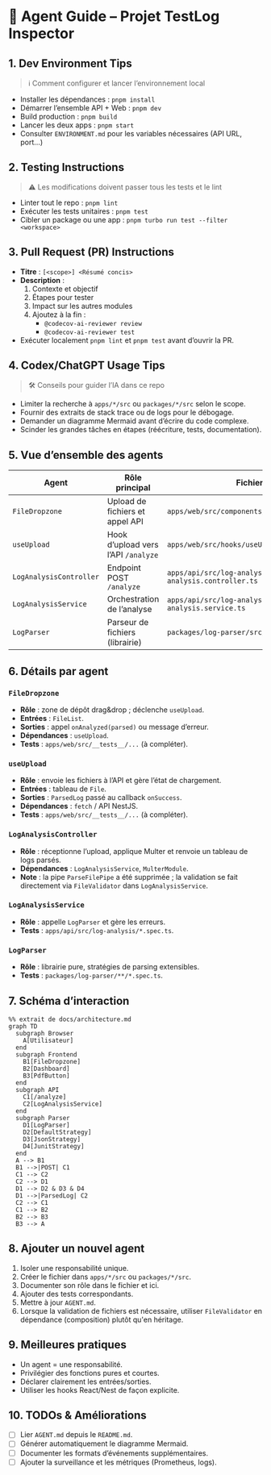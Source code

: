 # 🤖 Agent Guide – Projet TestLog Inspector

## 1. Dev Environment Tips
> ℹ️ Comment configurer et lancer l’environnement local
- Installer les dépendances : `pnpm install`
- Démarrer l’ensemble API + Web : `pnpm dev`
- Build production : `pnpm build`
- Lancer les deux apps : `pnpm start`
- Consulter `ENVIRONMENT.md` pour les variables nécessaires (API URL, port…)

## 2. Testing Instructions
> ⚠️ Les modifications doivent passer tous les tests et le lint
- Linter tout le repo : `pnpm lint`
- Exécuter les tests unitaires : `pnpm test`
- Cibler un package ou une app : `pnpm turbo run test --filter <workspace>`

## 3. Pull Request (PR) Instructions
- **Titre** : `[<scope>] <Résumé concis>`
- **Description** :
  1. Contexte et objectif
  2. Étapes pour tester
  3. Impact sur les autres modules
  4. Ajoutez à la fin :
     - `@codecov-ai-reviewer review`
     - `@codecov-ai-reviewer test`
- Exécuter localement `pnpm lint` et `pnpm test` avant d’ouvrir la PR.

## 4. Codex/ChatGPT Usage Tips
> 🛠️ Conseils pour guider l’IA dans ce repo
- Limiter la recherche à `apps/*/src` ou `packages/*/src` selon le scope.
- Fournir des extraits de stack trace ou de logs pour le débogage.
- Demander un diagramme Mermaid avant d’écrire du code complexe.
- Scinder les grandes tâches en étapes (réécriture, tests, documentation).

## 5. Vue d’ensemble des agents

| Agent                        | Rôle principal                             | Fichier                                           | Entrées                           | Sorties                     |
|------------------------------|--------------------------------------------|--------------------------------------------------|-----------------------------------|------------------------------|
| `FileDropzone`               | Upload de fichiers et appel API           | `apps/web/src/components/FileDropzone.tsx`       | `File[]` via drag&drop            | Appelle `useUpload`         |
| `useUpload`                  | Hook d’upload vers l’API `/analyze`        | `apps/web/src/hooks/useUpload.ts`                | `File[]`                         | `ParsedLog` ou erreur       |
| `LogAnalysisController`      | Endpoint POST `/analyze`                   | `apps/api/src/log-analysis/log-analysis.controller.ts` | `multipart/form-data`            | `ParsedLog[]`               |
| `LogAnalysisService`         | Orchestration de l’analyse                 | `apps/api/src/log-analysis/log-analysis.service.ts`    | `AnalyzeLogDto`                 | `ParsedLog`                 |
| `LogParser`                  | Parseur de fichiers (librairie)            | `packages/log-parser/src/parser.ts`              | `path` fichier                   | `ParsedLog`                 |

## 6. Détails par agent

### `FileDropzone`
- **Rôle** : zone de dépôt drag&drop ; déclenche `useUpload`.
- **Entrées** : `FileList`.
- **Sorties** : appel `onAnalyzed(parsed)` ou message d’erreur.
- **Dépendances** : `useUpload`.
- **Tests** : `apps/web/src/__tests__/...` (à compléter).

### `useUpload`
- **Rôle** : envoie les fichiers à l’API et gère l’état de chargement.
- **Entrées** : tableau de `File`.
- **Sorties** : `ParsedLog` passé au callback `onSuccess`.
- **Dépendances** : `fetch` / API NestJS.
- **Tests** : `apps/web/src/__tests__/...` (à compléter).

### `LogAnalysisController`
- **Rôle** : réceptionne l’upload, applique Multer et renvoie un tableau de logs parsés.
- **Dépendances** : `LogAnalysisService`, `MulterModule`.
- **Note** : la pipe `ParseFilePipe` a été supprimée ; la validation se fait directement via `FileValidator` dans `LogAnalysisService`.

### `LogAnalysisService`
- **Rôle** : appelle `LogParser` et gère les erreurs.
- **Tests** : `apps/api/src/log-analysis/*.spec.ts`.

### `LogParser`
- **Rôle** : librairie pure, stratégies de parsing extensibles.
- **Tests** : `packages/log-parser/**/*.spec.ts`.

## 7. Schéma d’interaction

```mermaid
%% extrait de docs/architecture.md
graph TD
  subgraph Browser
    A[Utilisateur]
  end
  subgraph Frontend
    B1[FileDropzone]
    B2[Dashboard]
    B3[PdfButton]
  end
  subgraph API
    C1[/analyze]
    C2[LogAnalysisService]
  end
  subgraph Parser
    D1[LogParser]
    D2[DefaultStrategy]
    D3[JsonStrategy]
    D4[JunitStrategy]
  end
  A --> B1
  B1 -->|POST| C1
  C1 --> C2
  C2 --> D1
  D1 --> D2 & D3 & D4
  D1 -->|ParsedLog| C2
  C2 --> C1
  C1 --> B2
  B2 --> B3
  B3 --> A
```

## 8. Ajouter un nouvel agent
1. Isoler une responsabilité unique.
2. Créer le fichier dans `apps/*/src` ou `packages/*/src`.
3. Documenter son rôle dans le fichier et ici.
4. Ajouter des tests correspondants.
5. Mettre à jour `AGENT.md`.
6. Lorsque la validation de fichiers est nécessaire, utiliser `FileValidator` en
   dépendance (composition) plutôt qu'en héritage.

## 9. Meilleures pratiques
- Un agent = une responsabilité.
- Privilégier des fonctions pures et courtes.
- Déclarer clairement les entrées/sorties.
- Utiliser les hooks React/Nest de façon explicite.

## 10. TODOs & Améliorations
- [ ] Lier `AGENT.md` depuis le `README.md`.
- [ ] Générer automatiquement le diagramme Mermaid.
- [ ] Documenter les formats d’événements supplémentaires.
- [ ] Ajouter la surveillance et les métriques (Prometheus, logs). 
